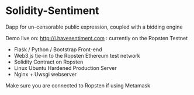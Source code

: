 # Solidity-Sentiment
Dapp for un-censorable public expression, coupled with a bidding engine

Demo live on: http://i.havesentiment.com : currently on the Ropsten Testnet
 - Flask / Python / Bootstrap Front-end
 - Web3.js tie-in to the Ropsten Ethereum test network
 - Solidity Contract on Ropsten
 - Linux Ubuntu Hardened Production Server
 - Nginx + Uwsgi webserver

Make sure you are connected to Ropsten if using Metamask
